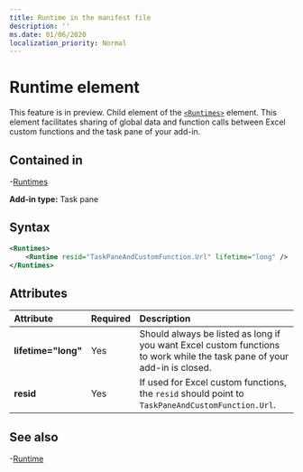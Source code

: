 ```yaml
---
title: Runtime in the manifest file
description: ''
ms.date: 01/06/2020
localization_priority: Normal
---
```


# Runtime element

This feature is in preview. Child element of the [`<Runtimes>`](runtime.md) element. This element facilitates sharing of global data and function calls between Excel custom functions and the task pane of your add-in. 

## Contained in

-[Runtimes](runtimes.md)

**Add-in type:** Task pane

## Syntax

```XML
<Runtimes>
    <Runtime resid="TaskPaneAndCustomFunction.Url" lifetime="long" />
</Runtimes>
```

## Attributes

|  Attribute  |  Required  |  Description  |
|:-----|:-----|:-----|
|  **lifetime="long"**  |  Yes  | Should always be listed as long if you want Excel custom functions to work while the task pane of your add-in is closed. |
|  **resid**  |  Yes  | If used for Excel custom functions, the `resid` should point to `TaskPaneAndCustomFunction.Url`. |

## See also

-[Runtime](runtime.md)
